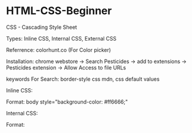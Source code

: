 # HTML-CSS-Beginner

CSS - Cascading Style Sheet

Types: Inline CSS, Internal CSS, External CSS

Referrence: colorhunt.co (For Color picker)

Installation: chrome webstore -> Search Pesticides -> add to extensions -> Pesticides extension -> Allow Access to file URLs

keywords For Search: border-style css mdn, css default values

Inline CSS: 

Format: body style="background-color: #ff6666;"

Internal CSS:

Format: 


